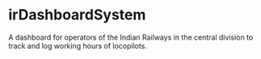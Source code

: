 # irDashboardSystem
A dashboard for operators of the Indian Railways in the central division to track and log working hours of locopilots.
